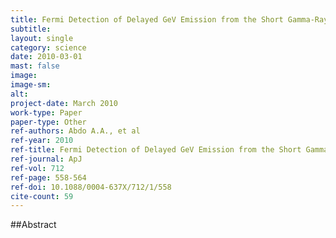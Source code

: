 ```yaml
---
title: Fermi Detection of Delayed GeV Emission from the Short Gamma-Ray Burst 081024B
subtitle: 
layout: single
category: science
date: 2010-03-01
mast: false
image: 
image-sm: 
alt: 
project-date: March 2010
work-type: Paper
paper-type: Other
ref-authors: Abdo A.A., et al
ref-year: 2010
ref-title: Fermi Detection of Delayed GeV Emission from the Short Gamma-Ray Burst 081024B
ref-journal: ApJ
ref-vol: 712
ref-page: 558-564
ref-doi: 10.1088/0004-637X/712/1/558
cite-count: 59
---
```



##Abstract
